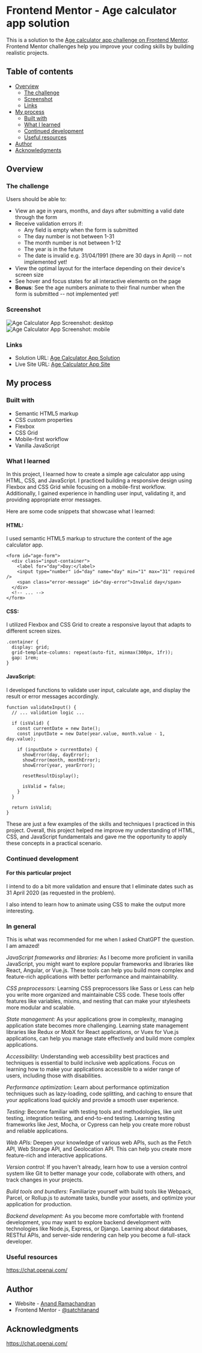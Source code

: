 # Frontend Mentor - Age calculator app solution

This is a solution to the [Age calculator app challenge on Frontend Mentor](https://www.frontendmentor.io/challenges/age-calculator-app-dF9DFFpj-Q). Frontend Mentor challenges help you improve your coding skills by building realistic projects. 

## Table of contents

- [Overview](#overview)
  - [The challenge](#the-challenge)
  - [Screenshot](#screenshot)
  - [Links](#links)
- [My process](#my-process)
  - [Built with](#built-with)
  - [What I learned](#what-i-learned)
  - [Continued development](#continued-development)
  - [Useful resources](#useful-resources)
- [Author](#author)
- [Acknowledgments](#acknowledgments)

## Overview

### The challenge

Users should be able to:

- View an age in years, months, and days after submitting a valid date through the form
- Receive validation errors if:
  - Any field is empty when the form is submitted
  - The day number is not between 1-31
  - The month number is not between 1-12
  - The year is in the future
  - The date is invalid e.g. 31/04/1991 (there are 30 days in April) -- not implemented yet!
- View the optimal layout for the interface depending on their device's screen size
- See hover and focus states for all interactive elements on the page
- **Bonus**: See the age numbers animate to their final number when the form is submitted -- not implemented yet!

### Screenshot

![Age Calculator App Screenshot: desktop](./screenshot-desktop.png)
![Age Calculator App Screenshot: mobile](./screenshot-mobile.jpeg)

### Links

- Solution URL: [Age Calculator App Solution](https://github.com/satchitanand/001_Age_Calculator_App)
- Live Site URL: [Age Calculator App Site](https://satchitanand.github.io/001_Age_Calculator_App)

## My process

### Built with

- Semantic HTML5 markup
- CSS custom properties
- Flexbox
- CSS Grid
- Mobile-first workflow
- Vanilla JavaScript

### What I learned

In this project, I learned how to create a simple age calculator app using HTML, CSS, and JavaScript. I practiced building a responsive design using Flexbox and CSS Grid while focusing on a mobile-first workflow. Additionally, I gained experience in handling user input, validating it, and providing appropriate error messages.

Here are some code snippets that showcase what I learned:

#### HTML:

I used semantic HTML5 markup to structure the content of the age calculator app.

```
<form id="age-form">
  <div class="input-container">
    <label for="day">Day:</label>
    <input type="number" id="day" name="day" min="1" max="31" required />
    <span class="error-message" id="day-error">Invalid day</span>
  </div>
  <!-- ... -->
</form>
```

#### CSS:

I utilized Flexbox and CSS Grid to create a responsive layout that adapts to different screen sizes.

```
.container {
  display: grid;
  grid-template-columns: repeat(auto-fit, minmax(300px, 1fr));
  gap: 1rem;
}
```

#### JavaScript:

I developed functions to validate user input, calculate age, and display the result or error messages accordingly.

```
function validateInput() {
  // ... validation logic ...

  if (isValid) {
    const currentDate = new Date();
    const inputDate = new Date(year.value, month.value - 1, day.value);

    if (inputDate > currentDate) {
      showError(day, dayError);
      showError(month, monthError);
      showError(year, yearError);
      
      resetResultDisplay();

      isValid = false;
    }
  }

  return isValid;
}
```

These are just a few examples of the skills and techniques I practiced in this project. Overall, this project helped me improve my understanding of HTML, CSS, and JavaScript fundamentals and gave me the opportunity to apply these concepts in a practical scenario.

### Continued development

#### For this particular project 

I intend to do a bit more validation and ensure that I eliminate dates
such as 31 April 2020 (as requested in the problem).

I also intend to learn how to animate using CSS to make the output more interesting.

### In general

This is what was recommended for me when I asked ChatGPT the question.  I am amazed!

*JavaScript frameworks and libraries:* As I become more proficient in vanilla JavaScript, you might want to explore popular frameworks and libraries like React, Angular, or Vue.js. These tools can help you build more complex and feature-rich applications with better performance and maintainability.

*CSS preprocessors:* Learning CSS preprocessors like Sass or Less can help you write more organized and maintainable CSS code. These tools offer features like variables, mixins, and nesting that can make your stylesheets more modular and scalable.

*State management:* As your applications grow in complexity, managing application state becomes more challenging. Learning state management libraries like Redux or MobX for React applications, or Vuex for Vue.js applications, can help you manage state effectively and build more complex applications.

*Accessibility:* Understanding web accessibility best practices and techniques is essential to build inclusive web applications. Focus on learning how to make your applications accessible to a wider range of users, including those with disabilities.

*Performance optimization:* Learn about performance optimization techniques such as lazy-loading, code splitting, and caching to ensure that your applications load quickly and provide a smooth user experience.

*Testing:* Become familiar with testing tools and methodologies, like unit testing, integration testing, and end-to-end testing. Learning testing frameworks like Jest, Mocha, or Cypress can help you create more robust and reliable applications.

*Web APIs:* Deepen your knowledge of various web APIs, such as the Fetch API, Web Storage API, and Geolocation API. This can help you create more feature-rich and interactive applications.

*Version control:* If you haven't already, learn how to use a version control system like Git to better manage your code, collaborate with others, and track changes in your projects.

*Build tools and bundlers:* Familiarize yourself with build tools like Webpack, Parcel, or Rollup.js to automate tasks, bundle your assets, and optimize your application for production.

*Backend development:* As you become more comfortable with frontend development, you may want to explore backend development with technologies like Node.js, Express, or Django. Learning about databases, RESTful APIs, and server-side rendering can help you become a full-stack developer.

### Useful resources

https://chat.openai.com/

## Author

- Website - [Anand Ramachandran](https://github.com/satchitanand)
- Frontend Mentor - [@satchitanand](https://www.frontendmentor.io/profile/satchitanand)

## Acknowledgments

https://chat.openai.com/
